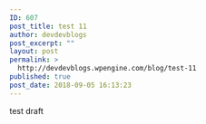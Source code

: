 ```yaml
---
ID: 607
post_title: test 11
author: devdevblogs
post_excerpt: ""
layout: post
permalink: >
  http://devdevblogs.wpengine.com/blog/test-11
published: true
post_date: 2018-09-05 16:13:23
---
```

test draft 

 

 

 

 

 